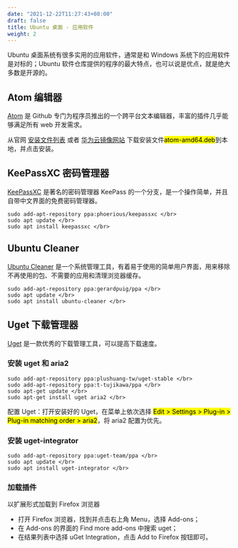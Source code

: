 ```yaml
---
date: "2021-12-22T11:27:43+08:00"
draft: false
title: Ubuntu 桌面 - 应用软件
weight: 2
---
```


Ubuntu 桌面系统有很多实用的应用软件，通常是和 Windows 系统下的应用软件是对标的；Ubuntu 软件仓库提供的程序的最大特点，也可以说是优点，就是绝大多数是开源的。

<!--more-->

## Atom 编辑器

[Atom](https://atom.io) 是 Github 专门为程序员推出的一个跨平台文本编辑器，丰富的插件几乎能够满足所有 web 开发需求。

从官网 [安装文件列表](https://github.com/atom/atom/releases) 或者 [华为云镜像网站](https://mirrors.huaweicloud.com/atom/) 下载安装文件<mark>atom-amd64.deb</mark>到本地，并点击安装。



## KeePassXC 密码管理器

[KeePassXC](https://keepassxc.org/) 是著名的密码管理器 KeePass 的一个分支，是一个操作简单，并且自带中文界面的免费密码管理器。

```
sudo add-apt-repository ppa:phoerious/keepassxc </br>
sudo apt update </br>
sudo apt install keepassxc </br>
```

## Ubuntu Cleaner

[Ubuntu Cleaner](https://github.com/gerardpuig/ubuntu-cleaner) 是一个系统管理工具，有着易于使用的简单用户界面，用来移除不再使用的包、不需要的应用和清理浏览器缓存。

```
sudo add-apt-repository ppa:gerardpuig/ppa </br>
sudo apt update </br>
sudo apt install ubuntu-cleaner </br>
```

## Uget 下载管理器

[Uget](https://ugetdm.com/) 是一款优秀的下载管理工具，可以提高下载速度。

### 安装 uget 和 aria2

```
sudo add-apt-repository ppa:plushuang-tw/uget-stable </br>
sudo add-apt-repository ppa:t-tujikawa/ppa </br>
sudo apt-get update </br>
sudo apt-get install uget aria2 </br>
```

配置 Uget：打开安装好的 Uget，在菜单上依次选择 <mark>Edit > Settings > Plug-in > Plug-in matching order > aria2</mark>，将 aria2 配置为优先。

### 安装 uget-integrator
```
sudo add-apt-repository ppa:uget-team/ppa </br>
sudo apt update </br>
sudo apt install uget-integrator </br>
```

### 加载插件

以扩展形式加载到 Firefox 浏览器
- 打开 Firefox 浏览器，找到并点击右上角 Menu，选择 Add-ons；
- 在 Add-ons 的界面的 Find more add-ons 中搜索 uget；
- 在结果列表中选择 uGet Integration，点击 Add to Firefox 按钮即可。
